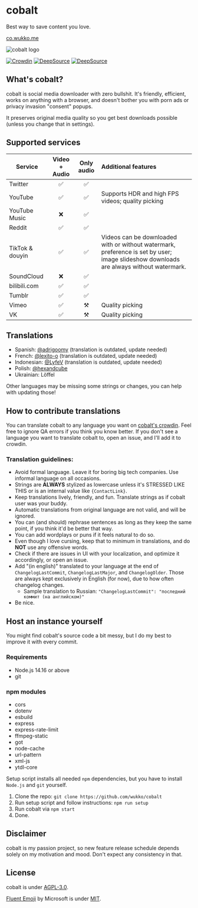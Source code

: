 # cobalt
Best way to save content you love.

[co.wukko.me](https://co.wukko.me/)

![cobalt logo](https://raw.githubusercontent.com/wukko/cobalt/current/src/front/icons/wide.png "cobalt logo")

[![Crowdin](https://badges.crowdin.net/cobalt/localized.svg)](https://crowdin.com/project/cobalt) [![DeepSource](https://deepsource.io/gh/wukko/cobalt.svg/?label=active+issues&token=MsmsJ9zUOKwcQor0yaiFot84)](https://deepsource.io/gh/wukko/cobalt/?ref=repository-badge) [![DeepSource](https://deepsource.io/gh/wukko/cobalt.svg/?label=resolved+issues&token=MsmsJ9zUOKwcQor0yaiFot84)](https://deepsource.io/gh/wukko/cobalt/?ref=repository-badge)

## What's cobalt?
cobalt is social media downloader with zero bullshit. It's friendly, efficient, works on anything with a browser, and doesn't bother you with porn ads or privacy invasion "consent" popups.

It preserves original media quality so you get best downloads possible (unless you change that in settings).

## Supported services
| Service | Video + Audio | Only audio | Additional features |
| --------          | :---:  | :---: | :----- |
| Twitter           | ✅    | ✅ |  |
| YouTube           | ✅    | ✅ | Supports HDR and high FPS videos; quality picking |
| YouTube Music     | ❌    | ✅ |  |
| Reddit            | ✅    | ✅ |  |
| TikTok & douyin   | ✅    | ✅ | Videos can be downloaded with or without watermark, preference is set by user; image slideshow downloads are always without watermark. |
| SoundCloud        | ❌    | ✅ |  |
| bilibili.com      | ✅    | ✅ |  |
| Tumblr            | ✅    | ✅ |  |
| Vimeo             | ✅    | ⚒️ | Quality picking |
| VK                | ✅    | ⚒️ | Quality picking |

## Translations
- Spanish: [@adrigoomy](https://github.com/adrigoomy) (translation is outdated, update needed)
- French: [@lexito-o](https://github.com/lexito-o) (translation is outdated, update needed)
- Indonesian: [@LyfeV](https://github.com/LyfeV) (translation is outdated, update needed)
- Polish: [@hexandcube](https://github.com/hexandcube)
- Ukrainian: Löffel

Other languages may be missing some strings or changes, you can help with updating those!

## How to contribute translations
You can translate cobalt to any language you want on [cobalt's crowdin](https://crowdin-co.wukko.me/). Feel free to ignore QA errors if you think you know better. If you don't see a language you want to translate cobalt to, open an issue, and I'll add it to crowdin.

### Translation guidelines:
- Avoid formal language. Leave it for boring big tech companies. Use informal language on all occasions.
- Strings are **ALWAYS** stylized as lowercase unless it's STRESSED LIKE THIS or is an internal value like `{ContactLink}`.
- Keep translations lively, friendly, and fun. Translate strings as if cobalt user was your buddy.
- Automatic translations from original language are not valid, and will be ignored.
- You can (and should) rephrase sentences as long as they keep the same point, if you think it'd be better that way.
- You can add wordplays or puns if it feels natural to do so.
- Even though I love cursing, keep that to minimum in translations, and do **NOT** use any offensive words.
- Check if there are issues in UI with your localization, and optimize it accordingly, or open an issue.
- Add "(in english)" translated to your language at the end of `ChangelogLastCommit`, `ChangelogLastMajor`, and `ChangelogOlder`. Those are always kept exclusively in English (for now), due to how often changelog changes.
    - Sample translation to Russian: `"ChangelogLastCommit": "последний коммит (на английском)"`
- Be nice.

## Host an instance yourself
You might find cobalt's source code a bit messy, but I do my best to improve it with every commit.

### Requirements
- Node.js 14.16 or above
- git

### npm modules
- cors
- dotenv
- esbuild
- express
- express-rate-limit
- ffmpeg-static
- got
- node-cache
- url-pattern
- xml-js
- ytdl-core

Setup script installs all needed `npm` dependencies, but you have to install `Node.js` and `git` yourself.

1. Clone the repo: `git clone https://github.com/wukko/cobalt`
2. Run setup script and follow instructions: `npm run setup`
3. Run cobalt via `npm start`
4. Done.

## Disclaimer
cobalt is my passion project, so new feature release schedule depends solely on my motivation and mood. Don't expect any consistency in that.

## License
cobalt is under [AGPL-3.0](https://github.com/wukko/cobalt/blob/current/LICENSE).

[Fluent Emoji](https://github.com/microsoft/fluentui-emoji) by Microsoft is under [MIT](https://github.com/microsoft/fluentui-emoji/blob/main/LICENSE).
